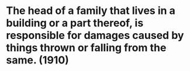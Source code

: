 # The head of a family that lives in a building or a part thereof, is responsible for damages caused by things thrown or falling from the same. (1910)